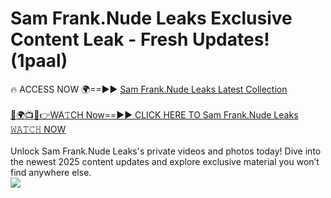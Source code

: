 # Sam Frank.Nude Leaks Exclusive Content Leak - Fresh Updates! (1paal)

🔥 ACCESS NOW 🌍==►► <a href="https://tinyurl.com/yc657z5k" rel="nofollow">Sam Frank.Nude Leaks Latest Collection</a>
<br><br>
[🔴🌍📺📱👉WA𝚃CH Now==►► CLICK HERE TO Sam Frank.Nude Leaks 𝚆𝙰𝚃𝙲𝙷 NOW](https://tinyurl.com/yc657z5k)
<br><br>
Unlock Sam Frank.Nude Leaks's private videos and photos today! Dive into the newest 2025 content updates and explore exclusive material you won’t find anywhere else.
<br>
<a href="https://tinyurl.com/yc657z5k" rel="nofollow" data-target="animated-image.originalLink"><img src="https://camo.githubusercontent.com/8a4f000d20f83aca3bf7ec5f350d767afa0574a8a352519fd8cfa583a6f93a33/68747470733a2f2f692e696d6775722e636f6d2f644a486b345a712e676966" data-canonical-src="https://i.imgur.com/dJHk4Zq.gif" style="max-width: 100%; display: inline-block;" data-target="animated-image.originalImage"></a>
<br>
